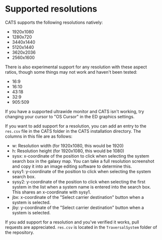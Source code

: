# Supported resolutions
CATS supports the following resolutions natively:
- 1920x1080
- 1280x720
- 3440x1440
- 5120x1440
- 3620x2036
- 2560x1600

There is also experimental support for any resolution with these aspect ratios, though some things may not work and haven't been tested:
- 16:9
- 16:10
- 43:18
- 32:9
- 905:509

If you have a supported ultrawide monitor and CATS isn't working, try changing your cursor to "OS Cursor" in the ED graphics settings.<br>

If you want to add support for a resolution, you can add an entry to the `res.csv` file in the CATS folder in the CATS installation directory. The columns in this file are as follows:
- w: Resolution width (for 1920x1080, this would be 1920)
- h: Resolution height (for 1920x1080, this would be 1080)
- sysx: x-coordinate of the position to click when selecting the system search box in the galaxy map. You can take a full resolution screenshot and copy it into an image editing software to determine this.
- sysy1: y-coordinate of the position to click when selecting the system search box.
- sysy2: y-coordinate of the position to click when selecting the first system in the list when a system name is entered into the search box. This shares an x-coordinate with sysy1.
- jbx: x-coordinate of the "Select carrier destination" button when a system is selected.
- jby: y-coordinate of the "Select carrier destination" button when a system is selected.

If you add support for a resolution and you've verified it works, pull requests are appreciated. `res.csv` is located in the `TraversalSystem` folder of the repository.
